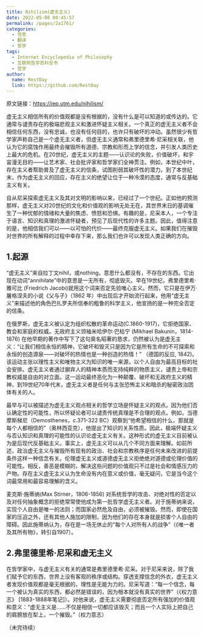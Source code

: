 ```yaml
---
title: Nihilism(虚无主义)
date: 2022-05-08 00:45:57
permalink: /pages/2a1761/
categories:
  - 信息
  - 翻译
  - 哲学
tags:
  - Internet Encyclopedia of Philosophy
  - 互联网哲学百科全书
  - 哲学
author: 
  name: RestDay
  link: https://github.com/RestDay
---
```


原文链接：<https://iep.utm.edu/nihilism/>

虚无主义相信所有的价值观都是没有根据的，没有什么是可以知道的或传达的。它通常与谴责存在的极端悲观主义和激进怀疑主义相关。一个真正的虚无主义者不会相信任何东西，没有忠诚，也没有任何目的，也许只有破坏的冲动。虽然很少有哲学家声称自己是一个虚无主义者，但虚无主义通常和弗里德里希·尼采相关联，他认为它的腐蚀作用最终会摧毁所有道德、宗教和形而上学的信念，并引发人类历史上最大的危机。在20世纪，虚无主义的主题——认识论的失败，价值破坏，和宇宙漫无目的——让艺术家、社会批评家和哲学家们全神贯注。例如，本世纪中叶，存在主义者帮助普及了虚无主义的信条，试图削弱其破坏性的潜力。到了本世纪末，作为虚无主义的回应，存在主义的绝望让位于一种冷漠的态度，通常与反基础主义有关。

自从尼采探索虚无主义及其对文明的影响以来，已经过了一个世纪。正如他的预测那样，虚无主义对20世纪的文化和价值观的影响无处无在，其世界末日的基调催生了一种忧郁的情绪和大量的焦虑、愤怒和恐惧。有趣的是，尼采本人，一个专注于语言、知识和真理的激进怀疑者，预见了后现代性的许多主题。因此，值得注意的是，他相信我们可以——以可怕的代价——最终克服虚无主义。如果我们在摧毁对世界的所有解释的过程中幸存下来，那么我们也许可以发现人类正确的方向。

## 1.起源

“虚无主义”来自拉丁文nihil，或nothing，意思什么都没有，不存在的东西。它出现在动词“annihilate”中的意思是一无所有，彻底毁灭。早在19世纪，弗里德里希·雅可比 (Friedrich Jacobi)就用这个词来否定先验唯心主义。然而，它只是在伊万·屠格涅夫的小说《父与子》（1862 年）中出现后才开始流行起来，他用“虚无主义”来描述他的角色巴扎罗夫所信奉的粗鲁的科学主义，他宣扬的是一种完全否定的信条。

在俄罗斯，虚无主义被认定为组织松散的革命运动(C.1860-1917)，它拒绝国家、教会和家庭的权威。无政府主义领袖米哈伊尔·巴枯宁 (Mikhael Bakunin，1814-1876) 在他早期的著作中写下了这句臭名昭著的恳求，仍然被认为是虚无主义：“让我们相信永恒的精神，它破坏和毁灭只是因为它是所有生命的不可探索和永恒的创造源泉——对破坏的热情也是一种创造的热情！” （德国的反应, 1842)。
该运动主张以理性主义和唯物主义为知识的唯一来源，以个人自由为最高目标的社会安排。虚无主义者通过摒弃人的精神本质而支持纯粹的物质主义，谴责上帝和宗教权威是自由的对立面。这一运动最终恶化为一种颠覆、破坏和无政府主义的精神，到19世纪70年代末，虚无主义者是任何与主张恐怖主义和暗杀的秘密政治团体有关的人。
 
 最早与可以被描述为虚无主义观点相关的哲学立场是怀疑主义的观点。因为他们否认确定性的可能性，所以怀疑论者可以谴责传统真理是不合理的观点。例如，当德摩斯梯尼（Demosthenes，c.371-322 BC）观察到“他希望相信的什么，那就是每个人都相信的”（奥林西亚克），他提出了知识的关系性质。因此，极端怀疑主义与否认知识和真理的可能性的认识论虚无主义有关。这种形式的虚无主义目前被认为是后现代反基础主义。事实上，虚无主义可以从几个不同方面来理解。如前所述，政治虚无主义与摧毁所有现有的政治、社会和宗教秩序是任何未来改进的前提条件这样一种信念有关。伦理虚无主义或道德虚无主义拒绝绝对道德或伦理价值的可能性。相反，善恶是模糊的，解决这些问题的价值观只不过是社会和情感压力的产物。存在主义虚无主义认为生命没有内在意义或价值，毫无疑问，它是当今这个词最常用和最容易理解的含义。

麦克斯·施蒂纳(Max Stirner，1806-1856) 对系统哲学的攻击、对绝对性的否定以及对任何抽象概念的拒绝常常使他成为第一批哲学虚无主义者。对于施蒂纳来说，实现个人自由是唯一的法则；而国家必然危及自由，必须被摧毁。然而，即使在国家的压迫之外，还有其他人施加的限制，因为他们的存在本身就是损害个人自由的障碍。因此施蒂纳认为，存在是一场无休止的“每个人对所有人的战争”（《唯一者及其所有物》，转引自1907）。

## 2.弗里德里希·尼采和虚无主义

在哲学家中，与虚无主义有关的通常是弗里德里希·尼采。对于尼采来说，除了我们赋予它的东西，世界上没有客观的秩序或结构。穿透支撑信念的外衣，虚无主义者发现价值观都是毫无根据的，理性是无能为力的。尼采写道：“每一个信念，每一个被认为真实的东西，都必然是错误的，因为根本就没有真实的世界”（《权力意志》 [1883-1888年笔记]）。对他来说，虚无主义需要彻底否定所有强加的价值观和意义：“虚无主义是......不仅是相信一切都应该毁灭；而且一个人实际上把自己的肩膀放在犁上，一个摧毁。”（权力意志）

（未完待续）
